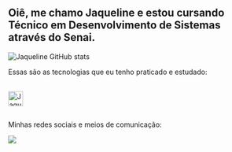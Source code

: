 ## Oiê, me chamo Jaqueline e estou cursando Técnico em Desenvolvimento de Sistemas através do Senai.

![Jaqueline GitHub stats](https://github-readme-stats.vercel.app/api?username=JaquelineSouzaSantos&show_icons=true&theme=dracula)

Essas são as tecnologias que eu tenho praticado e estudado:
<div style="display: inline_block"><br>
  <img align="center" alt="Jaque-JS" height="30" widht="40"
<img src="https://cdn.jsdelivr.net/gh/devicons/devicon@latest/icons/javascript/javascript-original.svg" />
</div>

##

Minhas redes sociais e meios de comunicação:

<div>
<a href = "[jaquelinedesantos650@gmail.com](https://mail.google.com/mail/u/0/?hl=pt-BR#inbox)"><img src="https://img.shields.io/badge/-Gmail-%23333?style=for-the-badge&logo=gmail&logoColor=white&quot; target="_blank"></a>
</div>

